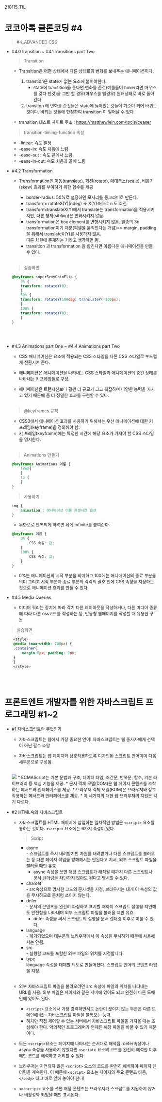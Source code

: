 210115_TIL
<h1> 코코아톡 클론코딩 #4</h1>

> #4_ADVANCED CSS <br/>
* #4.0Transition ~ #4.1Transitions part Two 
    >Transition
    * Transition은 어떤 상태에서 다른 상태로의 변화를 보내주는 애니매이션이다.

        1. transtion은 state가 없는 요소에 붙어야한다. <br/>
            - state에 transition을 준다면 변화를 준것(예를들어 hover라면 마우스를 갖다 댄것)을 그만 할 경우(마우스를 뗄경우) 원래상태로 바로 돌아간다.
        2. transtion 에 변화를 준것들은 state에 들어있는것들이 기준이 되어 바뀌는것이다. 바뀌는 것들에 한정하여 transition 이 일어날 수 있다

    * transition 테스트 사이트 주소 : https://matthewlein.com/tools/ceaser

    > transition-timing-function 속성
    * -linear: 속도 일정
    * -ease-in: 속도 처음에 느림
    * -ease-out : 속도 끝에서 느림
    * -ease-in-out: 속도 처음과 끝에 느림




* #4.2 Transformation

    - Transformation은 이동(translate), 회전(rotate), 확대축소(scale), 비틀기(skew) 효과를 부여하기 위한 함수를 제공

        * border-radius: 50%로 설정하면 모서리를 동그라미로 만든다.
        * transform: rotateX(Y)(ndeg) => X(Y)축으로 n 도 회전
        * transform:translateX(Y)에서 translate는 transformation을 적용시키지만, 다른 형제(sibling)은 변화시키지 않음.
        * transformation은 box element를 변형시키지 않음. 일종의 3d transformation이기 때문(픽셀을 움직인다는 개념)=> margin, padding을 위해서 translateX(Y)를 사용하지 않음. <br/>다른 차원에 존재하는 거라고 생각하면 됨.
        * transition 과 transformation 을 합친다면 아름다운 애니매이션을 만들 수 있다. <br/><br/>
    
    > 실습화면 
    ```css
    @keyframes superSexyCoinFlip {
        0% {
        transform: rotateY(0);
        }
        50% {
        transform: rotateY(180deg) translateY(-100px);
        }
        100% {
        transform: rotateY(0);
        }
    }
    ``` 
    <br/><br/>

* #4.3 Animations part One ~ #4.4 Animations part Two
    * CSS 애니메이션은 요소에 적용되는 CSS 스타일을 다른 CSS 스타일로 부드럽게 전환시켜
    준다.

    * 애니메이션은 애니메이션을 나타내는 CSS 스타일과 애니메이션의 중간 상태를 나타내는 키프레임들로 구성.

    * 애니메이션은 트랜지션보다 훨씬 더 규모가 크고 복잡하며 다양한 능력을 가지고 있기 때문에 좀 더 정밀한 효과를 구현할 수 있다.<br/><br/>

    >@keyframes 규칙
    * CSS3에서 애니메이션 효과를 사용하기 위해서는 우선 애니메이션에 대한 키 프레임(keyframe)을 정의해야 함.
    * 키 프레임(keyframe)에는 특정한 시간에 해당 요소가 가져야 할 CSS 스타일을 명시한다. <br/><br/>

    >Animations 만들기
    ```css
    @keyframes Animations 이름 {
        from{
        }
        to {
        }
    } 
    ``` 
    >사용하기
    ```css 
    img {
        animation : 애니메이션 이름 재생시간 옵션
    }
    ```
    * 무한으로 반복되게 하려면 뒤에 infinite를 붙여준다.
    ```css
    @keyframes 이름 {
        0% {
            CSS 속성: 값;
        }
        100% {
            CSS 속성: 값;
        }
    }
    ```
    * 0%는 애니메이션의 시작 부분을 의미하고 100%는 애니메이션의 종료 부분을 의미
    그리고 시작 부분과 종료 부분의 각각의 괄호 안에 CSS 속성을 지정하는 것으로 애니메이션 효과를 만들 수 있다.

* #4.5 Media Queries
    * 미디어 쿼리는 장치에 따라 각기 다른 레이아웃을 작성하거나, 다른 미디어 종류에 따라 다른 css코드를 작성하는 등, 반응형 웹페이지를 작성할 때 유용한 구문
>실습화면
```css
    <style>
    @media (max-width: 700px) {
    .container{
        margin:0px; padding: 0px;
    }
    }
    </style>

```
<br/><br/> 
<h1> 프론트엔트 개발자를 위한 자바스크립트 프로그래밍 #1~2</h1>

* #1 자바스크립트란 무엇인가
    * 자바스크립트는 웹에서 가장 중요한 언어! 자바스크립트는 웹 종사자에게 선택이 아닌 필수 소양 
    
    * 자바스크립트는 웹 페이지와 상호작용하도록 디자인된 스크립트 언어이며 다음 세부분으로 구성됨. <br/><br/>
    <img src="https://nesoy.github.io/assets/posts/20161230/javascript_element.png"/>
    * ECMAScript는 기본 문법과 구조, 데이터 타입, 조건문, 반복문, 함수, 기본 라이브러리 등 핵심 기능을 제공.
    * 문서 객체 모델(DOM)은 웹 페이지 콘텐츠를 조작하는 메서드와 인터페이스를 제공.
    * 브라우저 객체 모델(BOM)은 브라우저와 상호작용하는 메서드와 인터페이스를 제공.
    * 이 세가지의 대한 웹 브라우저의 지원은 각기 다르다.

* #2 HTML속의 자바스크립트
    * 자바스크립트를 HTML 페이지에 삽입하는 일차적인 방법은 `<script>` 요소를 통하는 것이다. `<script>` 요소에는 6가지 속성이 있다.

        >Script
        * async <br/>- 스크립트를 즉시 내려받지만 자원를 내려받거나 다른 스크립트를 불러오는 등 다른 페이지 작업을 방해해서는 안된다고 지시, 외부 스크립트 파일을 불러올 때만 유효
            * async 속성을 쓰면 해당 스크립트가 해석될 때까지 다른 스크립트나 문서 렌더링을 차단하지 않아도 된다고 명시할 수 있다.
        * charset <br/> - src속성으로 명시한 코드의 문자셋을 지정, 브라우저는 대개 이 속성의 값을 무시하므로 좀처럼 쓰이지 않는다.
        * defer <br/> - 문서의 콘텐츠를 완전히 파싱하고 표시할 때까지 스크립트 실행을 지연해도 안전함을 나타내며 외부 스크립트 파일을 불러올 떄만 유효. 
            * defer 속성을 써서 스크립트의 실행을 문서 렌더링 이후로 미룰 수 있다.
        * language <br/> - 폐기되었으며 대부분의 브라우저에서 이 속성을 무시하기 때문에 사용해서는 안됨.
        * src <br/> - 실행할 코드를 포함한 외부 파일의 위치를 지정합니다.
        * type <br/> language 속성을 대체할 의도로 만들어졌다. 스크립트 언어의 콘텐츠 타입을 지정.<br/><br/>

    * 외부 자바스크립트 파일을 불려오려면 src 속성에 파일의 위치를 나타내는 URL을 사용. 외부 파일은 페이지와 같은 서버에 있어도 되고 완전히 다른 도메인에 있어도 된다. 
        * `<script>` 요소에서 가장 강력하면서도 논란이 끊이지 않는 부분은 다른 도메인에 있는 자바스크립트 파일을 불러오는 능력.
        * 하지만 직접 제어할 수 없는 서버에서 자바스크립트 파일을 가져올 때는 조심해야 한다. 악의적인 프로그래머가 언제든 해당 파일을 바꿀 수 있기 때문이다. 
    * 모든 `<script>`요소는 페이지에 나타내는 순서대로 해석됨. defer속성이나 async 속성을 사용하지 않았다면 `<script>` 요소의 코드를 완전히 해석한 이후에만 코드를 해석하고 처리할 수 있다.

    * 브라우저는 지연되지 않은 `<script>` 요소의 코드를 완전히 해석하야 페이지 렌더링을 계속한다. 이 때문에 `<script>` 요소는 페이지의 주요 콘텐츠 타음, `</body>` 태그 바로 앞에 놓아야 한다!
    
    * `<noscript>` 요소를 쓰면 해당 콘텐츠는 브라우저가 스크립트를 지원하지 않거나 비활성화 되었을 때만 표시된다.

